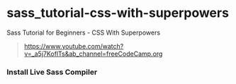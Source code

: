 # sass_tutorial-css-with-superpowers
Sass Tutorial for Beginners - CSS With Superpowers
> https://www.youtube.com/watch?v=_a5j7KoflTs&ab_channel=freeCodeCamp.org


### Install Live Sass Compiler 